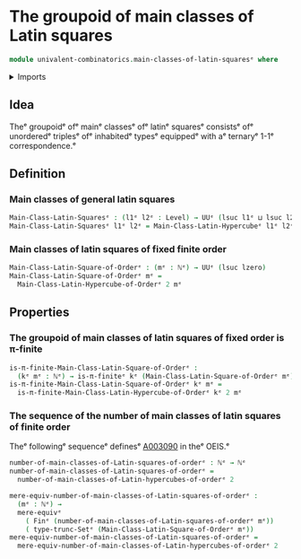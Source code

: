 # The groupoid of main classes of Latin squares

```agda
module univalent-combinatorics.main-classes-of-latin-squaresᵉ where
```

<details><summary>Imports</summary>

```agda
open import elementary-number-theory.natural-numbersᵉ

open import foundation.mere-equivalencesᵉ
open import foundation.set-truncationsᵉ
open import foundation.universe-levelsᵉ

open import univalent-combinatorics.main-classes-of-latin-hypercubesᵉ
open import univalent-combinatorics.pi-finite-typesᵉ
open import univalent-combinatorics.standard-finite-typesᵉ
```

</details>

## Idea

Theᵉ groupoidᵉ ofᵉ mainᵉ classesᵉ ofᵉ latinᵉ squaresᵉ consistsᵉ ofᵉ unorderedᵉ triplesᵉ ofᵉ
inhabitedᵉ typesᵉ equippedᵉ with aᵉ ternaryᵉ 1-1ᵉ correspondence.ᵉ

## Definition

### Main classes of general latin squares

```agda
Main-Class-Latin-Squaresᵉ : (l1ᵉ l2ᵉ : Level) → UUᵉ (lsuc l1ᵉ ⊔ lsuc l2ᵉ)
Main-Class-Latin-Squaresᵉ l1ᵉ l2ᵉ = Main-Class-Latin-Hypercubeᵉ l1ᵉ l2ᵉ 2
```

### Main classes of latin squares of fixed finite order

```agda
Main-Class-Latin-Square-of-Orderᵉ : (mᵉ : ℕᵉ) → UUᵉ (lsuc lzero)
Main-Class-Latin-Square-of-Orderᵉ mᵉ =
  Main-Class-Latin-Hypercube-of-Orderᵉ 2 mᵉ
```

## Properties

### The groupoid of main classes of latin squares of fixed order is π-finite

```agda
is-π-finite-Main-Class-Latin-Square-of-Orderᵉ :
  (kᵉ mᵉ : ℕᵉ) → is-π-finiteᵉ kᵉ (Main-Class-Latin-Square-of-Orderᵉ mᵉ)
is-π-finite-Main-Class-Latin-Square-of-Orderᵉ kᵉ mᵉ =
  is-π-finite-Main-Class-Latin-Hypercube-of-Orderᵉ kᵉ 2 mᵉ
```

### The sequence of the number of main classes of latin squares of finite order

Theᵉ followingᵉ sequenceᵉ definesᵉ [A003090](https://oeis.org/A003090ᵉ) in theᵉ OEIS.ᵉ

```agda
number-of-main-classes-of-Latin-squares-of-orderᵉ : ℕᵉ → ℕᵉ
number-of-main-classes-of-Latin-squares-of-orderᵉ =
  number-of-main-classes-of-Latin-hypercubes-of-orderᵉ 2

mere-equiv-number-of-main-classes-of-Latin-squares-of-orderᵉ :
  (mᵉ : ℕᵉ) →
  mere-equivᵉ
    ( Finᵉ (number-of-main-classes-of-Latin-squares-of-orderᵉ mᵉ))
    ( type-trunc-Setᵉ (Main-Class-Latin-Square-of-Orderᵉ mᵉ))
mere-equiv-number-of-main-classes-of-Latin-squares-of-orderᵉ =
  mere-equiv-number-of-main-classes-of-Latin-hypercubes-of-orderᵉ 2
```